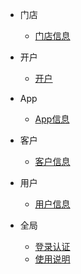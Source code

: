 - 门店
    - [门店信息](/门店/门店信息.md)

- 开户
    - [开户](/开户/开户信息.md)

- App
    - [App信息](/App/App信息.md)

- 客户
    - [客户信息](/客户/客户信息.md)

- 用户
    - [用户信息](/用户/用户信息.md)

- 全局
    - [登录认证](/全局/登录认证.md)
    - [使用说明](/全局/使用说明.md)